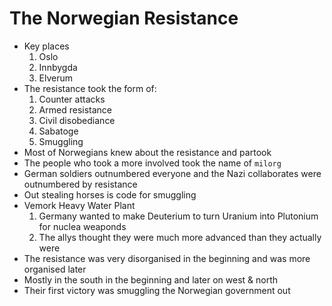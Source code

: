 # The Norwegian Resistance
* Key places 
  1. Oslo
  1. Innbygda
  1. Elverum
* The resistance took the form of:
  1. Counter attacks
  1. Armed resistance
  1. Civil disobediance
  1. Sabatoge 
  1. Smuggling
* Most of Norwegians knew about the resistance and partook
* The people who took a more involved took the name of `milorg`
* German soldiers outnumbered everyone and the Nazi collaborates were outnumbered by resistance
* Out stealing horses is code for smuggling
* Vemork Heavy Water Plant
  1. Germany wanted to make Deuterium to turn Uranium into Plutonium for nuclea weaponds
  1. The allys thought they were much more advanced than they actually were
* The resistance was very disorganised in the beginning and was more organised later
* Mostly in the south in the beginning and later on west & north
* Their first victory was smuggling the Norwegian government out

